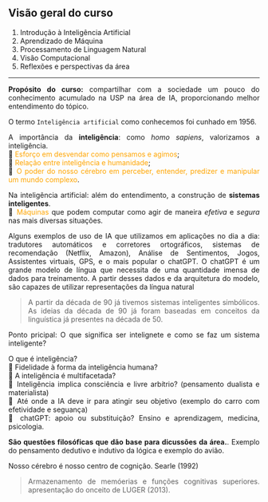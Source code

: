 ## Visão geral do curso

1. Introdução à Inteligência Artificial
2. Aprendizado de Máquina
3. Processamento de Linguagem Natural
4. Visão Computacional
5. Reflexões e perspectivas da área 

---

<div align="justify">

<b>Propósito do curso:</b> compartilhar com a sociedade um pouco do conhecimento acumulado na USP na área de IA, proporcionando melhor entendimento do tópico.

O termo `Inteligência artificial` como conhecemos foi cunhado em 1956.

A importância da <b>inteligência</b>: como _homo sapiens_, valorizamos a inteligência. <br>
🔸 <font color="orange">Esforço em desvendar como pensamos e agimos</font>; <br>
🔸 <font color="orange">Relação entre inteligência e humanidade</font>; <br>
🔸 <font color="orange">O poder do nosso cérebro em perceber, entender, predizer e manipular um mundo complexo</font>. <br>

Na inteligência artificial: além do entendimento, a construção de <b>sistemas inteligentes</b>. <br>
🔸 <font color="orange">Máquinas</font> que podem computar como agir de maneira _efetiva_ e _segura_ nas mais diversas situações. <br>

Alguns exemplos de uso de IA que utilizamos em aplicações no dia a dia: tradutores automáticos e corretores ortográficos, sistemas de recomendação (Netflix, Amazon), Análise de Sentimentos, Jogos, Assistentes virtuais, GPS, e o mais popular o chatGPT. 
O chatGPT é um grande modelo de língua que necessita de uma quantidade imensa de dados para treinamento. A partir desses dados e da arquitetura do modelo, são capazes de utilizar representações da língua natural

> A partir da década de 90 já tivemos sistemas inteligentes simbólicos. As ideias da década de 90 já foram baseadas em conceitos da linguística já presentes na década de 50.

Ponto pricipal: O que significa ser intelignete e como se faz um sistema inteligente?

O que é inteligência? <br>
🔸 Fidelidade à forma da inteligência humana? <br>
🔸 A inteligência é multifacetada? <br>
🔸 Inteligência implica consciência e livre arbítrio? (pensamento dualista e materialista) <br>
🔸 Até onde a IA deve ir para atingir seu objetivo (exemplo do carro com efetividade e seguança)<br>
🔸 chatGPT: apoio ou substituição? Ensino e aprendizagem, medicina, psicologia. <br>

<b>São questões filosóficas que dão base para dicussões da área.</b>.
Exemplo do pensamento dedutivo e indutivo da lógica e exemplo do avião. 

Nosso cérebro é nosso centro de cognição. Searle (1992)
> Armazenamento de memóerias e funções cognitivas superiores.
apresentação do onceito de LUGER (2013).

</div>


